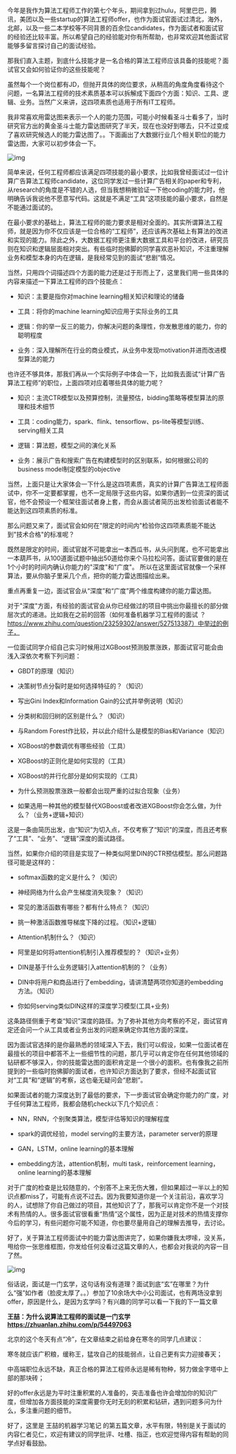 今年是我作为算法工程师工作的第七个年头，期间拿到过hulu，阿里巴巴，腾讯，美团以及一些startup的算法工程师offer，也作为面试官面试过清北，海外，北邮，以及一些二本学校等不同背景的百余位candidates，作为面试者和面试官的经验还比较丰富。所以希望自己的经验能对你有所帮助，也非常欢迎其他面试官能够多留言探讨自己的面试经验。

那我们直入主题，到底什么技能才是一名合格的算法工程师应该具备的技能呢？面试官又会如何验证你的这些技能呢？

虽然每个一个岗位都有JD，但抛开具体的岗位要求，从稍高的角度角度看待这个问题，一名算法工程师的技术素质基本可以拆解成下面四个方面：知识、工具、逻辑、业务。当然广义来讲，这四项素质也适用于所有IT工程师。

我非常喜欢用雷达图来表示一个人的能力范围，可能小时候看圣斗士看多了，当时研究官方出的黄金圣斗士能力雷达图研究了半天，现在也没好到哪去，只不过变成了喜欢研究候选人的能力雷达图了。。下面画出了大数据行业几个相关职位的能力雷达图，大家可以初步体会一下。

![img](https://github.com/lcylmhlcy/Awesome-algorithm-interview/raw/master/img/1.png)

简单来说，任何工程师都应该满足四项技能的最小要求，比如我曾经面试过一位计算广告算法工程师candidate，这位同学发过一些计算广告相关的paper和专利，从research的角度是不错的人选，但当我想稍微验证一下他coding的能力时，他明确告诉我说他不愿意写代码。这就是不满足“工具”这项技能的最小要求，自然是不能通过面试的。

在最小要求的基础上，算法工程师的能力要求是相对全面的。其实所谓算法工程师，就是因为你不仅应该是一位合格的“工程师”，还应该再次基础上有算法的改进和实现的能力。除此之外，大数据工程师更注重大数据工具和平台的改进，研究员则在知识和逻辑层面相对突出。有些临时抱佛脚的同学喜欢恶补知识，不注重理解业务和模型本身的内在逻辑，是我经常见到的面试“悲剧”情况。

当然，只用四个词描述四个方面的能力还是过于形而上了，这里我们用一些具体的内容来描述一下算法工程师的四个技能点：

- 知识：主要是指你对machine learning相关知识和理论的储备

- 工具：将你的machine learning知识应用于实际业务的工具

- 逻辑：你的举一反三的能力，你解决问题的条理性，你发散思维的能力，你的聪明程度

- 业务：深入理解所在行业的商业模式，从业务中发现motivation并进而改进模型算法的能力

也许还不够具体，那我们再从一个实际例子中体会一下，比如我去面试“计算广告算法工程师”的职位，上面四项对应着哪些具体的能力呢？

- 知识：主流CTR模型以及预算控制，流量预估，bidding策略等模型算法的原理和技术细节

- 工具：coding能力，spark、flink、tensorflow、ps-lite等模型训练、serving相关工具

- 逻辑：算法题，模型之间的演化关系

- 业务：展示广告和搜索广告在构建模型时的区别联系，如何根据公司的business model制定模型的objective



当然，上面只是让大家体会一下什么是这四项素质，真实的计算广告算法工程师面试中，你不一定要都掌握，也不一定局限于这些内容。如果你遇到一位资深的面试官，他不会预设一个框架往面试者身上套，而会从面试者简历出发检验面试者能不能达到这四项素质的标准。

那么问题又来了，面试官会如何在"限定的时间内"检验你这四项素质能不能达到"技术合格"的标准呢？

既然是限定的时间，面试官就不可能拿出一本西瓜书，从头问到尾，也不可能拿出一本葫芦书，从100道面试题中抽出50道给你来个马拉松问答。面试官要做的是在1个小时的时间内确认你能力的"深度"和"广度"。 所以在这里面试官就像一个采样算法，要从你脑子里采几个点，把你的能力雷达图描绘出来。

重点再重复一边，面试官会从“深度”和“广度”两个维度构建你的能力雷达图。

对于"深度"方面，有经验的面试官会从你已经做过的项目中挑出你最擅长的部分做层次式的递进。比如我在之前的回答（如何准备机器学习工程师的面试 ？https://www.zhihu.com/question/23259302/answer/527513387）中举过的例子，

一位面试同学介绍自己实习时候用过XGBoost预测股票涨跌，那面试官可能会由浅入深依次考察下列问题：

- GBDT的原理（知识）

- 决策树节点分裂时是如何选择特征的？（知识）

- 写出Gini Index和Information Gain的公式并举例说明（知识）

- 分类树和回归树的区别是什么？（知识）

- 与Random Forest作比较，并以此介绍什么是模型的Bias和Variance（知识）

- XGBoost的参数调优有哪些经验（工具）

- XGBoost的正则化是如何实现的（工具）

- XGBoost的并行化部分是如何实现的（工具）

- 为什么预测股票涨跌一般都会出现严重的过拟合现象（业务）

- 如果选用一种其他的模型替代XGBoost或者改进XGBoost你会怎么做，为什么？（业务+逻辑+知识）

这是一条由简历出发，由“知识”为切入点，不仅考察了“知识”的深度，而且还考察了“工具”、“业务”、“逻辑”深度的面试路径。

当然，如果你介绍的项目是实现了一种类似阿里DIN的CTR预估模型。那么问题路径可能是这样的：

- softmax函数的定义是什么？（知识）

- 神经网络为什么会产生梯度消失现象？（知识）

- 常见的激活函数有哪些？都有什么特点？（知识）

- 挑一种激活函数推导梯度下降的过程。（知识+逻辑）

- Attention机制什么？（知识）

- 阿里是如何将attention机制引入推荐模型的？（知识+业务）

- DIN是基于什么业务逻辑引入attention机制的？（业务）

- DIN中将用户和商品进行了embedding，请讲清楚两项你知道的embedding方法。（知识）

- 你如何serving类似DIN这样的深度学习模型(工具+业务)

这条路径侧重于考查“知识”深度的路径。为了弥补其他方向考察的不足，面试官肯定还会问一个从工具或者业务出发的问题来确定你其他方面的深度。

因为面试官选择的是你最熟悉的领域深入下去，我们可以假设，如果一位面试者在最擅长的项目中都答不上一些细节性的问题，那几乎可以肯定你在任何其他领域的钻研都不够深入，你的技能雷达图的面积肯定是一个很小的面积。也有像我之前所提到的一些临时抱佛脚的面试者，也许知识方面达到了要求，但经不起面试官对“工具”和“逻辑”的考察，这也毫无疑问会“悲剧”。

如果面试者的能力深度达到了最低的要求，下一步面试官会确定你能力的广度，对于任何算法工程师，我都会随机check以下几个知识点：

- NN，RNN，个别聚类算法，模型评估等知识的理解程度

- spark的调优经验，model serving的主要方法，parameter server的原理

- GAN，LSTM，online learning的基本理解

- embedding方法，attention机制，multi task，reinforcement learning，online learning的基本理解

对于广度的检查是比较随意的，个别答不上来无伤大雅，但如果超过一半以上的知识点都miss了，可能有点说不过去。因为我要知道你是一个关注前沿，喜欢学习的人，试想除了你自己做过的项目，其他知识了了，那我可以肯定你不是一个对技术有热情的人。很多面试官很看重“热情”这个属性，因为正是对技术的热情支撑你今后的学习，有些问题你可能不知道，你也要尽量用自己的理解去推导，去讨论。

好了，关于算法工程师面试中的能力雷达图讲完了，如果你嫌我太啰嗦，没关系，甩给你一张思维框图，你发给任何没看过这篇文章的人，也都会对我说的内容一目了然。

![img](https://github.com/lcylmhlcy/Awesome-algorithm-interview/raw/master/img/2.png)

俗话说，面试是一门玄学，这句话有没有道理？面试到底“玄”在哪里？为什么“强”如作者（脸皮太厚了。。）参加了10余场大中小公司面试，也有两场没拿到offer，原因是什么，是因为玄学吗？有兴趣的同学可以看一下我的下一篇文章

**王喆：为什么说算法工程师的面试是一门玄学**
**https://zhuanlan.zhihu.com/p/54497063**

北京的这个冬天有点“冷”，在文章结束之前给身在寒冬的同学几点建议：

寒冬就应该广积粮，缓称王，猛攻自己的技能弱点，让自己更有实力迎接春天；

中高端职位永远不缺，真正合格的算法工程师永远是稀有物种，努力做金字塔中上部的那块砖；

好的offer永远是为平时注重积累的人准备的，突击准备也许会增加你的知识广度，但增加各方面技能的深度需要你无时无刻的积累和钻研，遇到问题多问为什么，多注重问题的细节。

好了，这里是 王喆的机器学习笔记 的第五篇文章，水平有限，特别是关于面试的内容仁者见仁，欢迎有建议的同学批评、吐槽、指正，也欢迎觉得内容有帮助的同学点好看鼓励。
